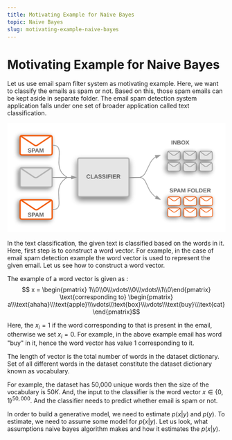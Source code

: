 ```yaml
---
title: Motivating Example for Naive Bayes
topic: Naive Bayes
slug: motivating-example-naive-bayes
---
```


# Motivating Example for Naive Bayes

Let us use email spam filter system as motivating example. Here, we want to classify the emails as spam or not. Based on this, those spam emails can be kept aside in separate folder. The email spam detection system application falls under one set of broader application called text classification.

![Email-Spam-Detection](./images/email-spam-detection-nb.png)

In the text classification, the given text is classified based on the words in it. Here, first step is to construct a word vector. For example, in the case of email spam detection example the word vector is used to represent the given email. Let us see how to construct a word vector.

The example of a word vector is given as : 
$$ x = \begin{pmatrix} 1\\0\\0\\\vdots\\0\\\vdots\\1\\0\end{pmatrix} \text{corresponding to} \begin{pmatrix} a\\\text{ahaha}\\\text{apple}\\\vdots\\\text{box}\\\vdots\\\text{buy}\\\text{cat}\end{pmatrix}$$

Here, the $x_i = 1$ if the word corresponding to that is present in the email, otherwise we set $x_i = 0$. For example, in the above example email has word "buy" in it, hence the word vector has value $1$ corresponding to it. 

The length of vector is the total number of words in the dataset dictionary. Set of all different words in the dataset constitute the dataset dictionary known as vocabulary.

For example, the dataset has 50,000 unique words then the size of the vocabulary is $50K$. And, the input to the classifier is the word vector $x \in \{0,1\}^{50,000}$. And the classifier needs to predict whether email is spam or not. 

In order to build a generative model, we need to estimate $p(x|y)$ and $p(y)$. To estimate, we need to assume some model for $p(x|y)$. Let us look, what assumptions naive bayes algorithm makes and how it estimates the $p(x|y)$.










